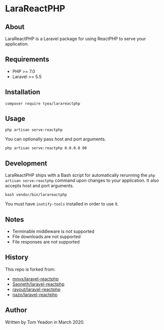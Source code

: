 # LaraReactPHP

## About

LaraReactPHP is a Laravel package for using ReactPHP to serve your application.

## Requirements

* PHP >= 7.0
* Laravel >= 5.5

## Installation

```
composer require tyea/larareactphp
```

## Usage

```
php artisan serve:reactphp
```

You can optionally pass host and port arguments.

```
php artisan serve:reactphp 0.0.0.0 80
```

## Development

LaraReactPHP ships with a Bash script for automatically rerunning the `php artisan serve:reactphp` command upon changes to your application. It also accepts host and port arguments.

```
bash vendor/bin/larareactphp
```

You must have `inotify-tools` installed in order to use it.

## Notes

* Terminable middleware is not supported
* File downloads are not supported
* File responses are not supported

## History

This repo is forked from:

* [mnvx/laravel-reactphp](https://github.com/mnvx/laravel-reactphp)
* [Saoneth/laravel-reactphp](https://github.com/Saoneth/laravel-reactphp)
* [rayout/laravel-reactphp](https://github.com/rayout/laravel-reactphp)
* [nazo/laravel-reactphp](https://github.com/nazo/laravel-reactphp)

## Author

Written by Tom Yeadon in March 2020.
